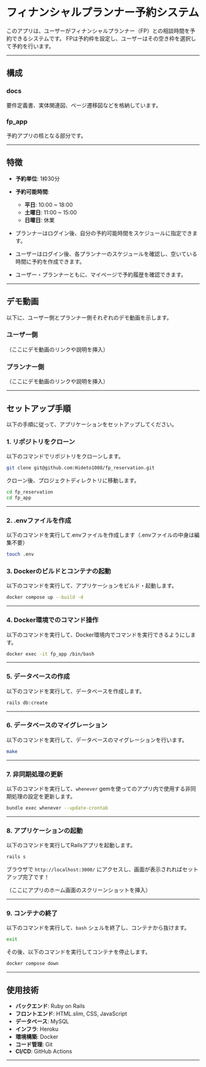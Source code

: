 # フィナンシャルプランナー予約システム

このアプリは、ユーザーがフィナンシャルプランナー（FP）との相談時間を予約できるシステムです。
FPは予約枠を設定し、ユーザーはその空き枠を選択して予約を行います。

---

## 構成

### docs
要件定義書、実体関連図、ページ遷移図などを格納しています。

### fp_app
予約アプリの核となる部分です。

---

## 特徴

- **予約単位**: 1枠30分
- **予約可能時間**:
  - **平日**: 10:00 ~ 18:00
  - **土曜日**: 11:00 ~ 15:00
  - **日曜日**: 休業

- プランナーはログイン後、自分の予約可能時間をスケジュールに指定できます。
- ユーザーはログイン後、各プランナーのスケジュールを確認し、空いている時間に予約を作成できます。
- ユーザー・プランナーともに、マイページで予約履歴を確認できます。

---

## デモ動画

以下に、ユーザー側とプランナー側それぞれのデモ動画を示します。

### ユーザー側

（ここにデモ動画のリンクや説明を挿入）

### プランナー側

（ここにデモ動画のリンクや説明を挿入）

---

## セットアップ手順

以下の手順に従って、アプリケーションをセットアップしてください。

### 1. リポジトリをクローン

以下のコマンドでリポジトリをクローンします。

```bash
git clone git@github.com:Hideto1008/fp_reservation.git
```

クローン後、プロジェクトディレクトリに移動します。

```bash
cd fp_reservation
cd fp_app
```

---

### 2. .envファイルを作成

以下のコマンドを実行して.envファイルを作成します（.envファイルの中身は編集不要）


```bash
touch .env
```

### 3. Dockerのビルドとコンテナの起動

以下のコマンドを実行して、アプリケーションをビルド・起動します。

```bash
docker compose up --build -d
```

---

### 4. Docker環境でのコマンド操作

以下のコマンドを実行して、Docker環境内でコマンドを実行できるようにします。

```bash
docker exec -it fp_app /bin/bash
```

---

### 5. データベースの作成

以下のコマンドを実行して、データベースを作成します。

```bash
rails db:create
```

---

### 6. データベースのマイグレーション

以下のコマンドを実行して、データベースのマイグレーションを行います。

```bash
make
```

---

### 7. 非同期処理の更新

以下のコマンドを実行して、`whenever` gemを使ってのアプリ内で使用する非同期処理の設定を更新します。

```bash
bundle exec whenever --update-crontab
```

---

### 8. アプリケーションの起動

以下のコマンドを実行してRailsアプリを起動します。

```bash
rails s
```

ブラウザで `http://localhost:3000/` にアクセスし、画面が表示されればセットアップ完了です！

（ここにアプリのホーム画面のスクリーンショットを挿入）

---

### 9. コンテナの終了

以下のコマンドを実行して、`bash` シェルを終了し、コンテナから抜けます。

```bash
exit
```

その後、以下のコマンドを実行してコンテナを停止します。

```bash
docker compose down
```

---

## 使用技術

- **バックエンド**: Ruby on Rails
- **フロントエンド**: HTML.slim, CSS, JavaScript
- **データベース**: MySQL
- **インフラ**: Heroku
- **環境構築**: Docker
- **コード管理**: Git
- **CI/CD**: GitHub Actions

---
